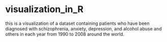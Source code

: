 # visualization_in_R
this is a visualization of a dataset containing patients who have been diagnosed with schizophrenia, anxiety, depression, and alcohol abuse and others in each year from 1990 to 2008 around the world.
